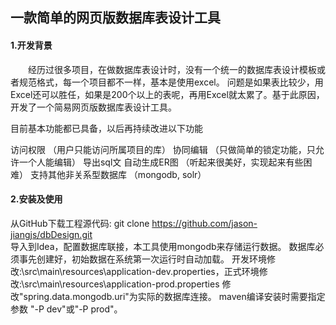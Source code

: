 ## 一款简单的网页版数据库表设计工具  
  
#### 1.开发背景  
　　经历过很多项目，在做数据库表设计时，没有一个统一的数据库表设计模板或者规范格式，每一个项目都不一样，基本是使用excel。
问题是如果表比较少，用Excel还可以胜任，如果是200个以上的表呢，再用Excel就太累了。基于此原因，开发了一个简易网页版数据库表设计工具。


目前基本功能都已具备，以后再持续改进以下功能

访问权限 （用户只能访问所属项目的库）
协同编辑 （只做简单的锁定功能，只允许一个人能编辑）
导出sql文
自动生成ER图 （听起来很美好，实现起来有些困难）
支持其他非关系型数据库 （mongodb, solr）

#### 2.安装及使用  

从GitHub下载工程源代码:
git clone https://github.com/jason-jiangjs/dbDesign.git  
导入到Idea，配置数据库联接，本工具使用mongodb来存储运行数据。
数据库必须事先创建好，初始数据在系统第一次运行时自动加载。
开发环境修改:\src\main\resources\application-dev.properties，正式环境修改:\src\main\resources\application-prod.properties
修改"spring.data.mongodb.uri"为实际的数据库连接。
maven编译安装时需要指定参数 "-P dev"或"-P prod"。


